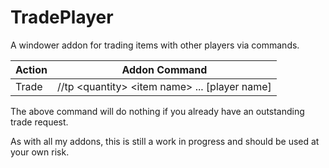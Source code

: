 # TradePlayer
A windower addon for trading items with other players via commands.

Action                | Addon Command
--------------------- | -----------------------------
Trade                 | //tp \<quantity\> \<item name\> ... \[player name\]

The above command will do nothing if you already have an outstanding trade request.

As with all my addons, this is still a work in progress and should be used at your own risk.
